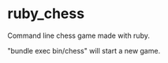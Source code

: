 ruby_chess
==========

Command line chess game made with ruby.

"bundle exec bin/chess" will start a new game.
